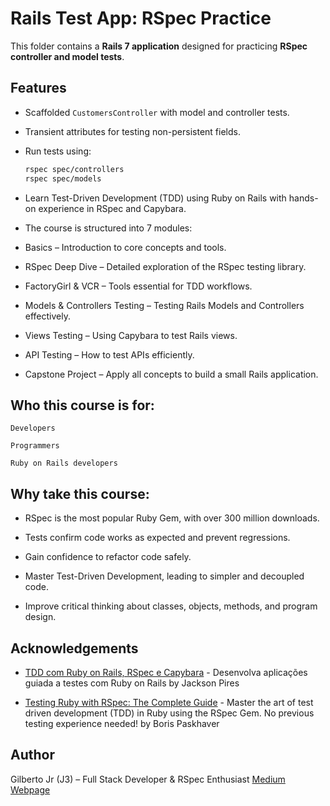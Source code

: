 # Rails Test App: RSpec Practice

This folder contains a **Rails 7 application** designed for practicing **RSpec controller and model tests**.

## Features
- Scaffolded `CustomersController` with model and controller tests.
- Transient attributes for testing non-persistent fields.
- Run tests using:  
  ```bash
  rspec spec/controllers
  rspec spec/models
- Learn Test-Driven Development (TDD) using Ruby on Rails with hands-on experience in RSpec and Capybara.

- The course is structured into 7 modules:

- Basics – Introduction to core concepts and tools.

- RSpec Deep Dive – Detailed exploration of the RSpec testing library.

- FactoryGirl & VCR – Tools essential for TDD workflows.

- Models & Controllers Testing – Testing Rails Models and Controllers effectively.

- Views Testing – Using Capybara to test Rails views.

- API Testing – How to test APIs efficiently.

- Capstone Project – Apply all concepts to build a small Rails application.

## Who this course is for:
```
Developers

Programmers

Ruby on Rails developers
```
## Why take this course:

- RSpec is the most popular Ruby Gem, with over 300 million downloads.

- Tests confirm code works as expected and prevent regressions.

- Gain confidence to refactor code safely.

- Master Test-Driven Development, leading to simpler and decoupled code.

- Improve critical thinking about classes, objects, methods, and program design.

## Acknowledgements

 - [TDD com Ruby on Rails, RSpec e Capybara](https://www.udemy.com/course/rails-tdd/)  - Desenvolva aplicações guiada a testes com Ruby on Rails by Jackson Pires

 - [Testing Ruby with RSpec: The Complete Guide](https://www.udemy.com/course/testing-ruby-with-rspec/) - Master the art of test driven development (TDD) in Ruby using the RSpec Gem. No previous testing experience needed! by Boris Paskhaver

## Author

Gilberto Jr (J3) – Full Stack Developer & RSpec Enthusiast
[Medium Webpage](https://medium.com/jungletronics)


